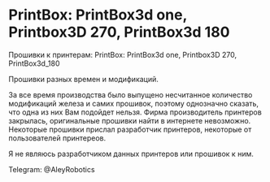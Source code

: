 # PrintBox: PrintBox3d one, Printbox3D 270, PrintBox3d 180

Прошивки к принтерам:
PrintBox: PrintBox3d one, Printbox3D 270, PrintBox3d_180

Прошивки разных времен и модификаций. 

За все время производства было выпущено несчитанное количество модификаций железа и самих прошивок, поэтому однозначно сказать, что одна из них Вам подойдет нельзя.
Фирма производитель принтеров закрылась, оригинальные прошивки найти в интернете невозможно.
Некоторые прошивки прислал разработчик принтеров, некоторые от пользователей принтереов. 

Я не являюсь разработчиком данных принтеров или прошивок к ним.

Telegram: @AleyRobotics
